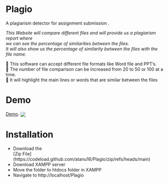 # Plagio
A plagiarism detector for assignment submission .

<p> <em>This Website will compare different files and will provide us a plagiarism report where <br>
we can see the percentage of similarities between the files. <br>
It will also show us the percentage of similarity between the files with the file name.<br></em></p>


 This software can accept different file formats like Word file and PPT’s. <br>
 The number of file comparison can be increased from 20 to 50 or 100 at a time.<br>
 It will highlight the main lines or words that are similar between the files</li><br>


<h1>Demo</h1>

[Demo](https://plagio.ml/?i=1). 
<img align="center" src="https://user-images.githubusercontent.com/83860778/208317695-04a2826a-c194-4974-a6d8-2be8e40233e4.png">

<h1>Installation</h1>
<ul>
<li>Download the </li> [Zip File](https://codeload.github.com/atanu16/Plagio/zip/refs/heads/main)
<li>Download XAMPP server</li>
<li>Move the folder to htdocs folder in XAMPP </li>
<li>Navigate to http://localhost/Plagio</li>
</ul>




